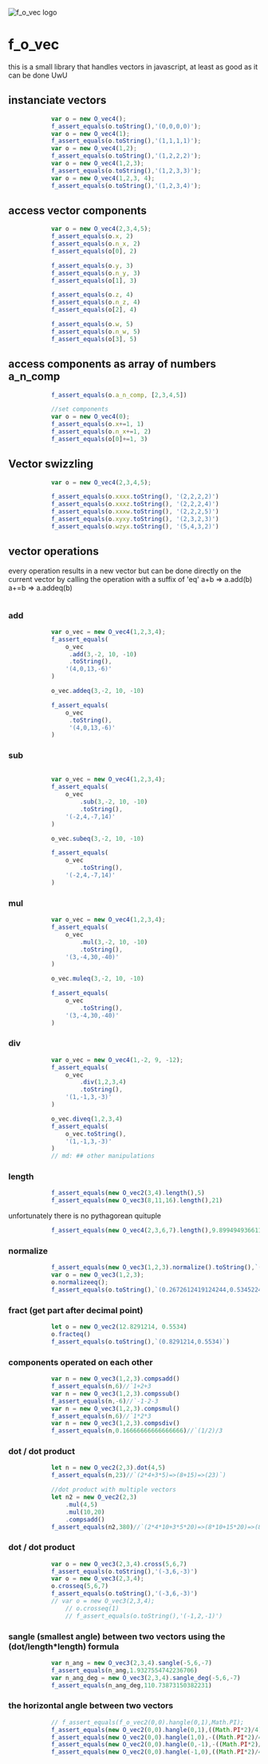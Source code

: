 <!-- {"s_msg":"this file was automatically generated","s_by":"f_generate_markdown.module.js","s_ts_created":"Sun Nov 05 2023 14:20:41 GMT+0100 (Central European Standard Time)","n_ts_created":1699190441829} -->
![f_o_vec logo](./f_o_vec_library.png)
# f_o_vec
this is a small library that handles vectors in javascript, at least as good as it can be done UwU
## instanciate vectors
```javascript
            var o = new O_vec4();
            f_assert_equals(o.toString(),'(0,0,0,0)');
            var o = new O_vec4(1);
            f_assert_equals(o.toString(),'(1,1,1,1)');
            var o = new O_vec4(1,2);
            f_assert_equals(o.toString(),'(1,2,2,2)');
            var o = new O_vec4(1,2,3);
            f_assert_equals(o.toString(),'(1,2,3,3)');
            var o = new O_vec4(1,2,3, 4);
            f_assert_equals(o.toString(),'(1,2,3,4)');

```
## access vector components
```javascript
            var o = new O_vec4(2,3,4,5);
            f_assert_equals(o.x, 2)
            f_assert_equals(o.n_x, 2)
            f_assert_equals(o[0], 2)

            f_assert_equals(o.y, 3)
            f_assert_equals(o.n_y, 3)
            f_assert_equals(o[1], 3)

            f_assert_equals(o.z, 4)
            f_assert_equals(o.n_z, 4)
            f_assert_equals(o[2], 4)

            f_assert_equals(o.w, 5)
            f_assert_equals(o.n_w, 5)
            f_assert_equals(o[3], 5)

```
## access components as array of numbers a_n_comp
```javascript
            f_assert_equals(o.a_n_comp, [2,3,4,5])

            //set components
            var o = new O_vec4(0);
            f_assert_equals(o.x+=1, 1)
            f_assert_equals(o.n_x+=1, 2)
            f_assert_equals(o[0]+=1, 3)

```
## Vector swizzling
```javascript
            var o = new O_vec4(2,3,4,5);

            f_assert_equals(o.xxxx.toString(), '(2,2,2,2)')
            f_assert_equals(o.xxxz.toString(), '(2,2,2,4)')
            f_assert_equals(o.xxxw.toString(), '(2,2,2,5)')
            f_assert_equals(o.xyxy.toString(), '(2,3,2,3)')
            f_assert_equals(o.wzyx.toString(), '(5,4,3,2)')

```
## vector operations
every operation results in a new vector but can be done directly on the current vector by
calling the operation with a suffix of 'eq'
a+b  => a.add(b)
a+=b => a.addeq(b)
```javascript

```
### add
```javascript
            var o_vec = new O_vec4(1,2,3,4);
            f_assert_equals(
                o_vec
                 .add(3,-2, 10, -10)
                 .toString(),
                '(4,0,13,-6)'
            )

            o_vec.addeq(3,-2, 10, -10)

            f_assert_equals(
                o_vec
                 .toString(),
                 '(4,0,13,-6)'
            )
```
### sub
```javascript
            
            var o_vec = new O_vec4(1,2,3,4);
            f_assert_equals(
                o_vec
                    .sub(3,-2, 10, -10)
                    .toString(),
                '(-2,4,-7,14)'
            )

            o_vec.subeq(3,-2, 10, -10)

            f_assert_equals(
                o_vec
                    .toString(),
                '(-2,4,-7,14)'
            )
```
### mul
```javascript
            var o_vec = new O_vec4(1,2,3,4);
            f_assert_equals(
                o_vec
                    .mul(3,-2, 10, -10)
                    .toString(),
                '(3,-4,30,-40)'
            )

            o_vec.muleq(3,-2, 10, -10)

            f_assert_equals(
                o_vec
                    .toString(),
                '(3,-4,30,-40)'
            )
```
### div
```javascript
            var o_vec = new O_vec4(1,-2, 9, -12);
            f_assert_equals(
                o_vec
                    .div(1,2,3,4)
                    .toString(),
                '(1,-1,3,-3)'
            )

            o_vec.diveq(1,2,3,4)
            f_assert_equals(
                o_vec.toString(),
                '(1,-1,3,-3)'
            )
            // md: ## other manipulations

```
### length
```javascript
            f_assert_equals(new O_vec2(3,4).length(),5)
            f_assert_equals(new O_vec3(8,11,16).length(),21)   
```
unfortunately there is no pythagorean quituple
```javascript
            f_assert_equals(new O_vec4(2,3,6,7).length(),9.899494936611665)  
```
### normalize
```javascript
            f_assert_equals(new O_vec3(1,2,3).normalize().toString(),`(0.2672612419124244,0.5345224838248488,0.8017837257372732)`)
            var o = new O_vec3(1,2,3);
            o.normalizeeq();
            f_assert_equals(o.toString(),`(0.2672612419124244,0.5345224838248488,0.8017837257372732)`)
```
### fract (get part after decimal point)
```javascript
            let o = new O_vec2(12.8291214, 0.5534)
            o.fracteq()
            f_assert_equals(o.toString(),`(0.8291214,0.5534)`)
```
### components operated on each other
```javascript
            var n = new O_vec3(1,2,3).compsadd()
            f_assert_equals(n,6)//`1+2+3
            var n = new O_vec3(1,2,3).compssub()
            f_assert_equals(n,-6)//`-1-2-3
            var n = new O_vec3(1,2,3).compsmul()
            f_assert_equals(n,6)//`1*2*3
            var n = new O_vec3(1,2,3).compsdiv()
            f_assert_equals(n,0.16666666666666666)//`(1/2)/3
```
### dot / dot product
```javascript
            let n = new O_vec2(2,3).dot(4,5)
            f_assert_equals(n,23)//`(2*4+3*5)=>(8+15)=>(23)`)

            //dot product with multiple vectors
            let n2 = new O_vec2(2,3)
                .mul(4,5)
                .mul(10,20)
                .compsadd()
            f_assert_equals(n2,380)//`(2*4*10+3*5*20)=>(8*10+15*20)=>(80+300)=>(380)`)
```
### dot / dot product
```javascript
            var o = new O_vec3(2,3,4).cross(5,6,7)
            f_assert_equals(o.toString(),'(-3,6,-3)')
            var o = new O_vec3(2,3,4);
            o.crosseq(5,6,7)
            f_assert_equals(o.toString(),'(-3,6,-3)')
            // var o = new O_vec3(2,3,4);
                // o.crosseq(1)
                // f_assert_equals(o.toString(),'(-1,2,-1)')
```
### sangle (smallest angle) between two vectors using the (dot/length*length) formula
```javascript
            var n_ang = new O_vec3(2,3,4).sangle(-5,6,-7)
            f_assert_equals(n_ang,1.9327554742236706)
            var n_ang_deg = new O_vec3(2,3,4).sangle_deg(-5,6,-7)
            f_assert_equals(n_ang_deg,110.73873150382231)

```
### the horizontal angle between two vectors
```javascript
            // f_assert_equals(f_o_vec2(0,0).hangle(0,1),Math.PI);
            f_assert_equals(new O_vec2(0,0).hangle(0,1),((Math.PI*2)/4)*2);
            f_assert_equals(new O_vec2(0,0).hangle(1,0),-((Math.PI*2)/4)*1);
            f_assert_equals(new O_vec2(0,0).hangle(0,-1),-((Math.PI*2)/4)*0);
            f_assert_equals(new O_vec2(0,0).hangle(-1,0),((Math.PI*2)/4)*1);

```